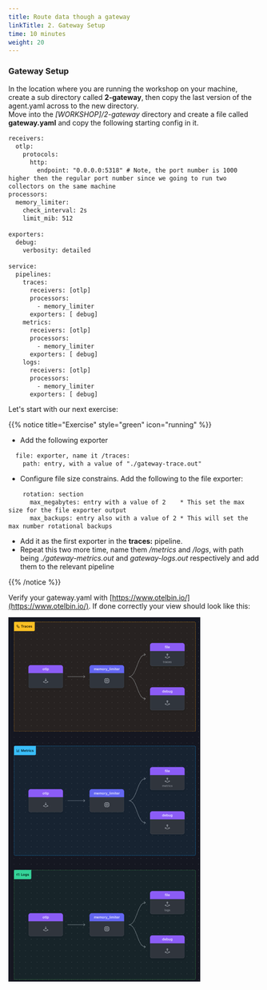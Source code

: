 ```yaml
---
title: Route data though a gateway  
linkTitle: 2. Gateway Setup
time: 10 minutes
weight: 20
---
```


### Gateway Setup

In the location where you are running the workshop on your machine, create a sub directory called **2-gateway**, then copy the last version of the agent.yaml across to the new directory.  
Move into the *[WORKSHOP]/2-gateway* directory and create a file called **gateway.yaml**  and copy the following starting config in it.

``` text
receivers:
  otlp:
    protocols:
      http:
        endpoint: "0.0.0.0:5318" # Note, the port number is 1000 higher then the regular port number since we going to run two collectors on the same machine
processors:
  memory_limiter:
    check_interval: 2s
    limit_mib: 512

exporters:
  debug:
    verbosity: detailed

service:
  pipelines:
    traces:
      receivers: [otlp]
      processors:
        - memory_limiter
      exporters: [ debug]
    metrics:
      receivers: [otlp]
      processors:
        - memory_limiter
      exporters: [ debug]
    logs:
      receivers: [otlp]
      processors:
        - memory_limiter
      exporters: [ debug]
```

Let's start with our next exercise:

{{% notice title="Exercise" style="green" icon="running" %}}

* Add the following exporter

```text
  file: exporter, name it /traces: 
    path: entry, with a value of "./gateway-trace.out"
```

* Configure file size constrains. Add the following to the file exporter:

```text
    rotation: section
      max_megabytes: entry with a value of 2    * This set the max size for the file exporter output
      max_backups: entry also with a value of 2 * This will set the max number rotational backups 
```

* Add it as the first exporter in the **traces:** pipeline.
* Repeat this two more time, name them */metrics* and */logs*, with path being *./gateway-metrics.out* and *gateway-logs.out* respectively and add them to the relevant pipeline

{{% /notice %}}

Verify your gateway.yaml with [https://www.otelbin.io/](https://www.otelbin.io/). If done correctly your view should look like this:

![otelbin1](../images/gateway-1-1.png)
